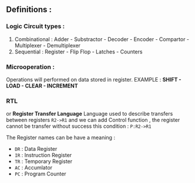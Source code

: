 ## Definitions :
### Logic Circuit types :
1. Combinational : Adder - Substractor - Decoder - Encoder - Compartor - Multiplexer - Demultiplexer
2. Sequential : Register - Flip Flop - Latches - Counters

### Microoperation :
Operations will performed on data stored in register.
EXAMPLE : **SHIFT - LOAD - CLEAR - INCREMENT**

### RTL
or **Register Transfer Language** Language used to describe transfers between registers
``R2->R1``
and we can add Control function , the register cannot be transfer without success this condition :
``P:R2->R1``

The Register names can be have a meaning :
- `DR` : Data Register
- `IR` : Instruction Register
- `TR` : Temporary Register
- `AC` : Accumlator
- `PC` : Program Counter